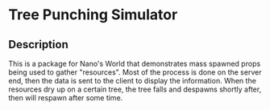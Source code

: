 # Tree Punching Simulator
## Description
This is a package for Nano's World that demonstrates mass spawned props being used to gather "resources". Most of the process is done on the server end, then the data is sent to the client to display the information. When the resources dry up on a certain tree, the tree falls and despawns shortly after, then will respawn after some time.
